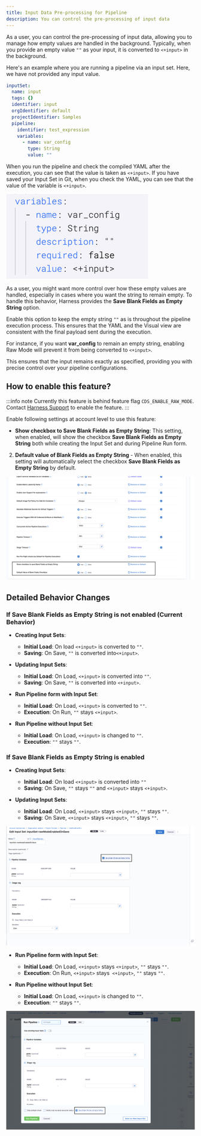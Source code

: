```yaml
---
title: Input Data Pre-processing for Pipeline
description: You can control the pre-processing of input data
---
```


As a user, you can control the pre-processing of input data, allowing you to manage how empty values are handled in the background. Typically, when you provide an empty value `""` as your input, it is converted to `<+input>` in the background.

Here's an example where you are running a pipeline via an input set. Here, we have not provided any input value.

```yaml
inputSet:
  name: input
  tags: {}
  identifier: input
  orgIdentifier: default
  projectIdentifier: Samples
  pipeline:
    identifier: test_expression
    variables:
      - name: var_config
        type: String
        value: ""
```
When you run the pipeline and check the compiled YAML after the execution, you can see that the value is taken as `<+input>`.
If you have saved your Input Set in Git, when you check the YAML, you can see that the value of the variable is `<+input>`.

![](./static/compiled_yaml_processing.png)

As a user, you might want more control over how these empty values are handled, especially in cases where you want the string to remain empty. To handle this behavior, Harness provides the **Save Blank Fields as Empty String** option.

Enable this option to keep the empty string `""` as is throughout the pipeline execution process. This ensures that the YAML and the Visual view are consistent with the final payload sent during the execution.

For instance, if you want **var_config** to remain an empty string, enabling Raw Mode will prevent it from being converted to `<+input>`.

This ensures that the input remains exactly as specified, providing you with precise control over your pipeline configurations.


## How to enable this feature?

:::info note
Currently this feature is behind feature flag `CDS_ENABLE_RAW_MODE`. Contact [Harness Support](mailto:support@harness.io) to enable the feature.
:::

Enable following settings at account level to use this feature:

- **Show checkbox to Save Blank Fields as Empty String**: This setting, when enabled, will show the checkbox **Save Blank Fields as Empty String** both while creating the Input Set and during Pipeline Run form.
2. **Default value of Blank Fields as Empty String** - When enabled, this setting will automatically select the checkbox **Save Blank Fields as Empty String** by default.

![](./static/blank_field_as_empty_account_setting.png)

## Detailed Behavior Changes

### If Save Blank Fields as Empty String is not enabled (Current Behavior)

- **Creating Input Sets**:
   - **Initial Load**: On load `<+input>` is converted to `""`.
   - **Saving**: On Save, `""` is converted into`<+input>`.

- **Updating Input Sets**:
  - **Initial Load**: On Load, `<+input>` is converted into `""`.
  - **Saving**: On Save, `""` is converted into `<+input>`.

- **Run Pipeline form with Input Set**:
  - **Initial Load**: On Load, `<+input>` is converted to `""`.
  - **Execution**: On Run, `""` stays `<+input>`.

- **Run Pipeline without Input Set**:
  - **Initial Load**: On Load, `<+input>` is changed to `""`.
  - **Execution**: `""` stays `""`.

### If Save Blank Fields as Empty String is enabled

- **Creating Input Sets**:
   - **Initial Load**: On load `<+input>` is converted into `""`
   - **Saving**: On Save, `""` stays `""` and `<+input>` stays `<+input>`.

- **Updating Input Sets**:
  - **Initial Load**: On Load, `<+input>` stays `<+input>`, `""` stays `""`.
  - **Saving**: On Save, `<+input>` stays `<+input>`, `""` stays `""`.

![](./static/blank_field_as_empty_string_input_set.png)

- **Run Pipeline form with Input Set**:
  - **Initial Load**: On Load, `<+input>` stays `<+input>`, `""` stays `""`.
  - **Execution**: On Run, `<+input>` stays` <+input>`, `""` stays `""`.

- **Run Pipeline without Input Set**:
  - **Initial Load**: On Load, `<+input>` is changed to `""`.
  - **Execution**: `""` stays `""`.

![](./static/blank_field_as_empty_runtime.png)